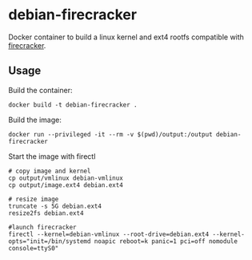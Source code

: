 # debian-firecracker

Docker container to build a linux kernel and ext4 rootfs compatible with [firecracker](https://github.com/firecracker-microvm/firecracker).

## Usage
Build the container:

```
docker build -t debian-firecracker .
```

Build the image:

```
docker run --privileged -it --rm -v $(pwd)/output:/output debian-firecracker
```

Start the image with firectl

```
# copy image and kernel
cp output/vmlinux debian-vmlinux
cp output/image.ext4 debian.ext4

# resize image
truncate -s 5G debian.ext4
resize2fs debian.ext4

#launch firecracker
firectl --kernel=debian-vmlinux --root-drive=debian.ext4 --kernel-opts="init=/bin/systemd noapic reboot=k panic=1 pci=off nomodule console=ttyS0"
```
